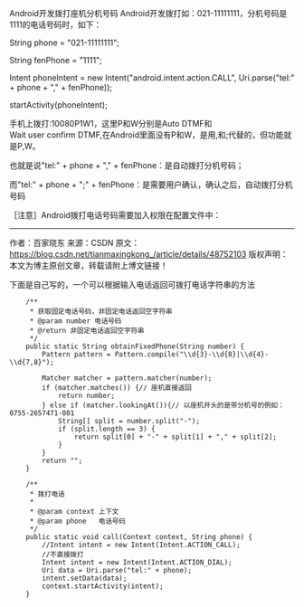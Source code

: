 Android开发拨打座机分机号码
Android开发拨打如：021-11111111，分机号码是1111的电话号码时，如下：

String phone = "021-11111111";

String fenPhone = "1111";

Intent phoneIntent = new Intent("android.intent.action.CALL", Uri.parse("tel:" + phone + "," + fenPhone));

startActivity(phoneIntent);



手机上拨打:10080P1W1，这里P和W分别是Auto DTMF和Wait user confirm DTMF,在Android里面没有P和W，是用,和;代替的，但功能就是P,W。

也就是说"tel:" + phone + "," + fenPhone：是自动拨打分机号码；

而"tel:" + phone + ";" + fenPhone：是需要用户确认，确认之后，自动拨打分机号码



［注意］Android拨打电话号码需要加入权限在配置文件中：


<uses-permission android:name="android.permission.CALL_PHONE" />


--------------------- 
作者：百家晓东 
来源：CSDN 
原文：https://blog.csdn.net/tianmaxingkong_/article/details/48752103 
版权声明：本文为博主原创文章，转载请附上博文链接！


下面是自己写的，一个可以根据输入电话返回可拨打电话字符串的方法
```
    /**
     * 获取固定电话号码，非固定电话返回空字符串
     * @param number 电话号码
     * @return 非固定电话返回空字符串
     */
    public static String obtainFixedPhone(String number) {
        Pattern pattern = Pattern.compile("\\d{3}-\\d{8}|\\d{4}-\\d{7,8}");

        Matcher matcher = pattern.matcher(number);
        if (matcher.matches()) {// 座机直接返回
            return number;
        } else if (matcher.lookingAt()){// 以座机开头的是带分机号的例如：0755-2657471-001
            String[] split = number.split("-");
            if (split.length == 3) {
                return split[0] + "-" + split[1] + "," + split[2];
            }
        }
        return "";
    }
```

```
    /**
     * 拨打电话
     *
     * @param context 上下文
     * @param phone   电话号码
     */
    public static void call(Context context, String phone) {
        //Intent intent = new Intent(Intent.ACTION_CALL);
        //不直接拨打
        Intent intent = new Intent(Intent.ACTION_DIAL);
        Uri data = Uri.parse("tel:" + phone);
        intent.setData(data);
        context.startActivity(intent);
    }
```